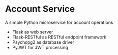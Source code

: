 # Account Service
A simple Python microservice for account operations
* Flask as web server
* Flask-RESTful as RESTful endpoint framework
* Psychopg2 as database driver
* PyJWT for JWT processing